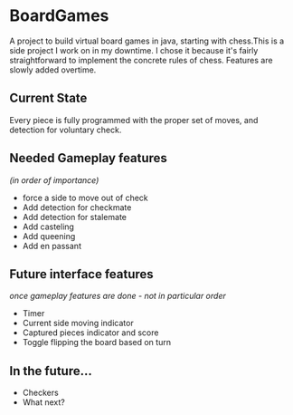# BoardGames
A project to build virtual board games in java, starting with chess.This is a side project I work on in my downtime. I chose it because it's fairly straightforward to implement the concrete rules of chess. Features are slowly added overtime.

## Current State
Every piece is fully programmed with the proper set of moves, and detection for voluntary check.

## Needed Gameplay features
*(in order of importance)*
* force a side to move out of check
* Add detection for checkmate
* Add detection for stalemate
* Add casteling
* Add queening
* Add en passant

## Future interface features
*once gameplay features are done - not in particular order*
* Timer
* Current side moving indicator
* Captured pieces indicator and score
* Toggle flipping the board based on turn

## In the future...
* Checkers
* What next?
